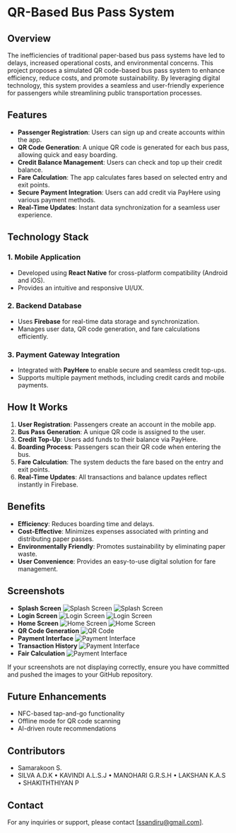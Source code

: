 # QR-Based Bus Pass System

## Overview
The inefficiencies of traditional paper-based bus pass systems have led to delays, increased operational costs, and environmental concerns. This project proposes a simulated QR code-based bus pass system to enhance efficiency, reduce costs, and promote sustainability. By leveraging digital technology, this system provides a seamless and user-friendly experience for passengers while streamlining public transportation processes.

## Features
- **Passenger Registration**: Users can sign up and create accounts within the app.
- **QR Code Generation**: A unique QR code is generated for each bus pass, allowing quick and easy boarding.
- **Credit Balance Management**: Users can check and top up their credit balance.
- **Fare Calculation**: The app calculates fares based on selected entry and exit points.
- **Secure Payment Integration**: Users can add credit via PayHere using various payment methods.
- **Real-Time Updates**: Instant data synchronization for a seamless user experience.

## Technology Stack
### 1. Mobile Application
- Developed using **React Native** for cross-platform compatibility (Android and iOS).
- Provides an intuitive and responsive UI/UX.

### 2. Backend Database
- Uses **Firebase** for real-time data storage and synchronization.
- Manages user data, QR code generation, and fare calculations efficiently.

### 3. Payment Gateway Integration
- Integrated with **PayHere** to enable secure and seamless credit top-ups.
- Supports multiple payment methods, including credit cards and mobile payments.

## How It Works
1. **User Registration**: Passengers create an account in the mobile app.
2. **Bus Pass Generation**: A unique QR code is assigned to the user.
3. **Credit Top-Up**: Users add funds to their balance via PayHere.
4. **Boarding Process**: Passengers scan their QR code when entering the bus.
5. **Fare Calculation**: The system deducts the fare based on the entry and exit points.
6. **Real-Time Updates**: All transactions and balance updates reflect instantly in Firebase.

## Benefits
- **Efficiency**: Reduces boarding time and delays.
- **Cost-Effective**: Minimizes expenses associated with printing and distributing paper passes.
- **Environmentally Friendly**: Promotes sustainability by eliminating paper waste.
- **User Convenience**: Provides an easy-to-use digital solution for fare management.

## Screenshots
- **Splash Screen**
  ![Splash Screen](screenshots/home.jpg)
  ![Splash Screen](screenshots/login0.jpg)
- **Login Screen**
  ![Login Screen](screenshots/login5.jpg)
  ![Login Screen](screenshots/login2.jpg)
- **Home Screen**
  ![Home Screen](screenshots/home2.jpg)
  ![Home Screen](screenshots/home1.jpg)
- **QR Code Generation**
  ![QR Code](screenshots/qrcode.jpg)
- **Payment Interface**
  ![Payment Interface](screenshots/payment.jpg)
- **Transaction History**
  ![Payment Interface](screenshots/charge2.jpg)
- **Fair Calculation**
  ![Payment Interface](screenshots/charge1.jpg)

If your screenshots are not displaying correctly, ensure you have committed and pushed the images to your GitHub repository.

## Future Enhancements
- NFC-based tap-and-go functionality
- Offline mode for QR code scanning
- AI-driven route recommendations

## Contributors
- Samarakoon S.
- SILVA A.D.K
• KAVINDI A.L.S.J 
• MANOHARI G.R.S.H 
• LAKSHAN K.A.S 
• SHAKITHTHIYAN P 

## Contact
For any inquiries or support, please contact [ssandiru@gmail.com].

